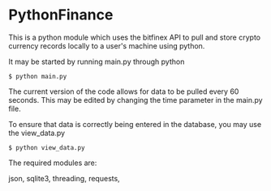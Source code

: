 # PythonFinance
This is a python module which uses the bitfinex API to pull and store crypto currency records locally to a user's machine using python.

It may be started by running main.py through python
```
$ python main.py
```
The current version of the code allows for data to be pulled every 60 seconds. This may be edited by changing the time parameter in the main.py file.

To ensure that data is correctly being entered in the database, you may use the view_data.py
```
$ python view_data.py
```

The required modules are:

json, sqlite3, threading, requests,




